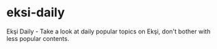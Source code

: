 # eksi-daily
Ekşi Daily - Take a look at daily popular topics on Ekşi, don't bother with less popular contents.
